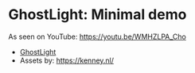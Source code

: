 # GhostLight: Minimal demo

As seen on YouTube: https://youtu.be/WMHZLPA_Cho

- [GhostLight](https://github.com/simon-jaeger/GhostLight)
- Assets by: https://kenney.nl/
